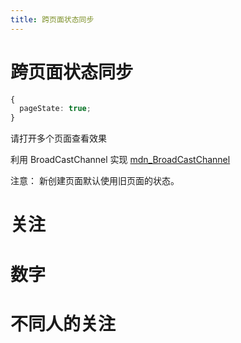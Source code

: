 ```yaml
---
title: 跨页面状态同步
---
```


# 跨页面状态同步

```ts
{
  pageState: true;
}
```

请打开多个页面查看效果

利用 BroadCastChannel 实现
[mdn_BroadCastChannel](https://developer.mozilla.org/zh-CN/docs/Web/API/BroadcastChannel)

注意：
新创建页面默认使用旧页面的状态。

# 关注

<code src="./index.tsx"></code>

# 数字

<code src="./NumberDemo.tsx"></code>

# 不同人的关注

<code src="./Follow.tsx"></code>
